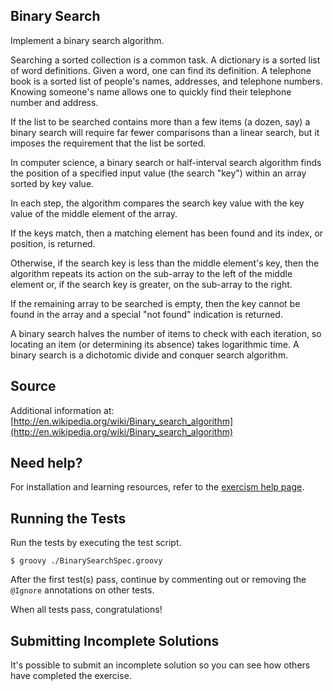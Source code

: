 ## Binary Search

Implement a binary search algorithm.

Searching a sorted collection is a common task. A dictionary is a sorted
list of word definitions. Given a word, one can find its definition. A
telephone book is a sorted list of people's names, addresses, and
telephone numbers. Knowing someone's name allows one to quickly find
their telephone number and address.

If the list to be searched contains more than a few items (a dozen, say)
a binary search will require far fewer comparisons than a linear search,
but it imposes the requirement that the list be sorted.

In computer science, a binary search or half-interval search algorithm
finds the position of a specified input value (the search "key") within
an array sorted by key value.

In each step, the algorithm compares the search key value with the key
value of the middle element of the array.

If the keys match, then a matching element has been found and its index,
or position, is returned.

Otherwise, if the search key is less than the middle element's key, then
the algorithm repeats its action on the sub-array to the left of the
middle element or, if the search key is greater, on the sub-array to the
right.

If the remaining array to be searched is empty, then the key cannot be
found in the array and a special "not found" indication is returned.

A binary search halves the number of items to check with each iteration,
so locating an item (or determining its absence) takes logarithmic time.
A binary search is a dichotomic divide and conquer search algorithm.

## Source

Additional information at: [http://en.wikipedia.org/wiki/Binary_search_algorithm](http://en.wikipedia.org/wiki/Binary_search_algorithm)

## Need help?

For installation and learning resources, refer to the
[exercism help page](http://exercism.io/languages/groovy).

## Running the Tests
Run the tests by executing the test script.

```
$ groovy ./BinarySearchSpec.groovy
```

After the first test(s) pass, continue by commenting out or removing the `@Ignore` annotations on other tests.

When all tests pass, congratulations!

## Submitting Incomplete Solutions
It's possible to submit an incomplete solution so you can see how others have completed the exercise.

